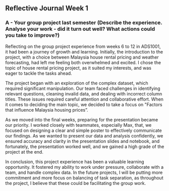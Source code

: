 ## Reflective Journal Week 1 
### A - Your group project last semester (Describe the experience.  Analyse your work - did it turn out well? What actions could you take to improve?)

  
  Reflecting on the group project experience from weeks 6 to 12 in ADS1001, it had been a journey of growth and learning. Initially, the introduction to the project, with a choice between Malaysia house rental pricing and weather forecasting, had left me feeling both overwhelmed and excited. I chose the topic of house rental pricing project, as it suited my interests, and was eager to tackle the tasks ahead.

The project began with an exploration of the complex dataset, which required significant manipulation. Our team faced challenges in identifying relevant questions, cleaning invalid data, and dealing with incorrect column titles. These issues required careful attention and collaborative effort. When it comes to deciding the main topic, we decided to take a focus on "Factors that influence Malaysia housing prices”.

As we moved into the final weeks, preparing for the presentation became our priority. I worked closely with teammates, especially Max, that, we focused on designing a clear and simple poster to effectively communicate our findings. As we wanted to present our data and analysis confidently, we ensured accuracy and clarity in the presentation slides and notebook, and fortunately, the presentation worked well, and we gained a high grade of the project at the end. 

In conclusion, this project experience has been a valuable learning opportunity. It fostered my ability to work under pressure, collaborate with a team, and handle complex data. In the future projects, I will be putting more commitment and more focus on balancing of task separation, as throughout the project, I believe that these could be facilitating the group work. 
